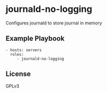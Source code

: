 journald-no-logging
===================

Configures journald to store journal in memory


Example Playbook
----------------

    - hosts: servers
      roles:
         - journald-no-logging

License
-------

GPLv3
